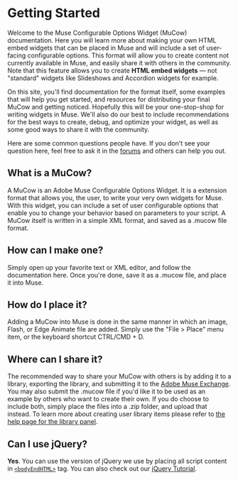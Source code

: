 # Getting Started
Welcome to the Muse Configurable Options Widget (MuCow) documentation. Here you
will learn more about making your own HTML embed widgets that can be placed in
Muse and will include a set of user-facing configurable options. This format
will allow you to create content not currently available in Muse, and easily
share it with others in the community. Note that this feature allows you to
create **HTML embed widgets** &mdash; not "standard" widgets like Slideshows
and Accordion widgets for example.

On this site, you'll find documentation for the format itself, some examples
that will help you get started, and resources for distributing your final MuCow
and getting noticed. Hopefully this will be your one-stop-shop for writing
widgets in Muse. We'll also do our best to include recommendations for the best
ways to create, debug, and optimize your widget, as well as some good ways to
share it with the community.

Here are some common questions people have. If you don't see your question
here, feel free to ask it in the [forums][1] and others can help you out.

## What is a MuCow?
A MuCow is an Adobe Muse Configurable Options Widget. It is a extension format
that allows you, the user, to write your very own widgets for Muse. With this
widget, you can include a set of user configurable options that enable you to
change your behavior based on parameters to your script. A MuCow itself is
written in a simple XML format, and saved as a .mucow file format.

## How can I make one?
Simply open up your favorite text or XML editor, and follow the documentation
here. Once you're done, save it as a .mucow file, and place it into Muse.

## How do I place it?
Adding a MuCow into Muse is done in the same manner in which an image, Flash,
or Edge Animate file are added. Simply use the "File > Place" menu item, or
the keyboard shortcut CTRL/CMD + D.

## Where can I share it?
The recommended way to share your MuCow with others is by adding it to a
library, exporting the library, and submitting it to the [Adobe Muse
Exchange][2]. You may also submit the .mucow file if you'd like it to be used
as an example by others who want to create their own. If you do choose to
include both, simply place the files into a .zip folder, and upload that
instead. To learn more about creating user library items please refer to
[the help page for the library panel][3].

## Can I use jQuery?

**Yes**. You can use the version of jQuery we use by placing all script content
in [`<bodyEndHTML>`][4] tag. You can also check out our [jQuery Tutorial][5].

 [1]: http://forums.adobe.com/community/muse
 [2]: http://muse.adobe.com/exchange
 [3]: http://helpx.adobe.com/en/muse/tutorials/organizing-reusing-elements-using-library-panel.html
 [4]: ./04-Content%20Tags.md
 [5]: ./06-Tutorials.md
 